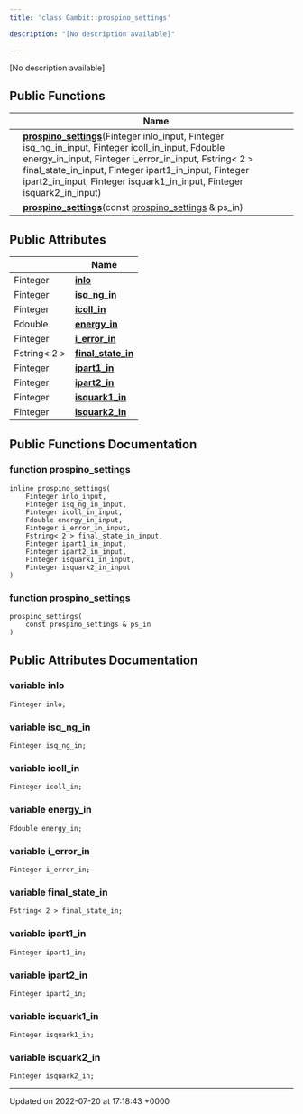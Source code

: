```yaml
---
title: 'class Gambit::prospino_settings'

description: "[No description available]"

---
```









[No description available]

## Public Functions

|                | Name           |
| -------------- | -------------- |
| | **[prospino_settings](/documentation/code/classes/classgambit_1_1prospino__settings/#function-prospino-settings)**(Finteger inlo_input, Finteger isq_ng_in_input, Finteger icoll_in_input, Fdouble energy_in_input, Finteger i_error_in_input, Fstring< 2 > final_state_in_input, Finteger ipart1_in_input, Finteger ipart2_in_input, Finteger isquark1_in_input, Finteger isquark2_in_input) |
| | **[prospino_settings](/documentation/code/classes/classgambit_1_1prospino__settings/#function-prospino-settings)**(const [prospino_settings](/documentation/code/classes/classgambit_1_1prospino__settings/) & ps_in) |

## Public Attributes

|                | Name           |
| -------------- | -------------- |
| Finteger | **[inlo](/documentation/code/classes/classgambit_1_1prospino__settings/#variable-inlo)**  |
| Finteger | **[isq_ng_in](/documentation/code/classes/classgambit_1_1prospino__settings/#variable-isq-ng-in)**  |
| Finteger | **[icoll_in](/documentation/code/classes/classgambit_1_1prospino__settings/#variable-icoll-in)**  |
| Fdouble | **[energy_in](/documentation/code/classes/classgambit_1_1prospino__settings/#variable-energy-in)**  |
| Finteger | **[i_error_in](/documentation/code/classes/classgambit_1_1prospino__settings/#variable-i-error-in)**  |
| Fstring< 2 > | **[final_state_in](/documentation/code/classes/classgambit_1_1prospino__settings/#variable-final-state-in)**  |
| Finteger | **[ipart1_in](/documentation/code/classes/classgambit_1_1prospino__settings/#variable-ipart1-in)**  |
| Finteger | **[ipart2_in](/documentation/code/classes/classgambit_1_1prospino__settings/#variable-ipart2-in)**  |
| Finteger | **[isquark1_in](/documentation/code/classes/classgambit_1_1prospino__settings/#variable-isquark1-in)**  |
| Finteger | **[isquark2_in](/documentation/code/classes/classgambit_1_1prospino__settings/#variable-isquark2-in)**  |

## Public Functions Documentation

### function prospino_settings

```
inline prospino_settings(
    Finteger inlo_input,
    Finteger isq_ng_in_input,
    Finteger icoll_in_input,
    Fdouble energy_in_input,
    Finteger i_error_in_input,
    Fstring< 2 > final_state_in_input,
    Finteger ipart1_in_input,
    Finteger ipart2_in_input,
    Finteger isquark1_in_input,
    Finteger isquark2_in_input
)
```


### function prospino_settings

```
prospino_settings(
    const prospino_settings & ps_in
)
```


## Public Attributes Documentation

### variable inlo

```
Finteger inlo;
```


### variable isq_ng_in

```
Finteger isq_ng_in;
```


### variable icoll_in

```
Finteger icoll_in;
```


### variable energy_in

```
Fdouble energy_in;
```


### variable i_error_in

```
Finteger i_error_in;
```


### variable final_state_in

```
Fstring< 2 > final_state_in;
```


### variable ipart1_in

```
Finteger ipart1_in;
```


### variable ipart2_in

```
Finteger ipart2_in;
```


### variable isquark1_in

```
Finteger isquark1_in;
```


### variable isquark2_in

```
Finteger isquark2_in;
```


-------------------------------

Updated on 2022-07-20 at 17:18:43 +0000